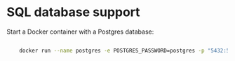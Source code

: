 # SQL database support

Start a Docker container with a Postgres database:

```bash

    docker run --name postgres -e POSTGRES_PASSWORD=postgres -p "5432:5432" postgres 